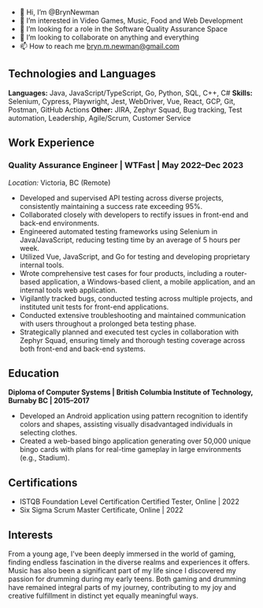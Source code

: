 - 👋 Hi, I’m @BrynNewman
- 👀 I’m interested in Video Games, Music, Food and Web Development
- 🌱 I’m looking for a role in the Software Quality Assurance Space
- 💞️ I’m looking to collaborate on anything and everything
- 📫 How to reach me bryn.m.newman@gmail.com

## Technologies and Languages
**Languages:** Java, JavaScript/TypeScript, Go, Python, SQL, C++, C#
**Skills:** Selenium, Cypress, Playwright, Jest, WebDriver, Vue, React, GCP, Git, Postman, GitHub Actions
**Other:** JIRA, Zephyr Squad, Bug tracking, Test automation, Leadership, Agile/Scrum, Customer Service

## Work Experience
### Quality Assurance Engineer | WTFast | May 2022–Dec 2023
*Location:* Victoria, BC (Remote)

- Developed and supervised API testing across diverse projects, consistently maintaining a success rate exceeding 95%.
- Collaborated closely with developers to rectify issues in front-end and back-end environments.
- Engineered automated testing frameworks using Selenium in Java/JavaScript, reducing testing time by an average of 5 hours per week.
- Utilized Vue, JavaScript, and Go for testing and developing proprietary internal tools.
- Wrote comprehensive test cases for four products, including a router-based application, a Windows-based client, a mobile application, and an internal tools web application.
- Vigilantly tracked bugs, conducted testing across multiple projects, and instituted unit tests for front-end applications.
- Conducted extensive troubleshooting and maintained communication with users throughout a prolonged beta testing phase.
- Strategically planned and executed test cycles in collaboration with Zephyr Squad, ensuring timely and thorough testing coverage across both front-end and back-end systems.

## Education
**Diploma of Computer Systems | British Columbia Institute of Technology, Burnaby BC | 2015–2017**
- Developed an Android application using pattern recognition to identify colors and shapes, assisting visually disadvantaged individuals in selecting clothes.
- Created a web-based bingo application generating over 50,000 unique bingo cards with plans for real-time gameplay in large environments (e.g., Stadium).

## Certifications
- ISTQB Foundation Level Certification Certified Tester, Online | 2022
- Six Sigma Scrum Master Certificate, Online | 2022

## Interests
From a young age, I've been deeply immersed in the world of gaming, finding endless fascination in the diverse realms and experiences it offers. Music has also been a significant part of my life since I discovered my passion for drumming during my early teens. Both gaming and drumming have remained integral parts of my journey, contributing to my joy and creative fulfillment in distinct yet equally meaningful ways.

<!---
BrynNewman/BrynNewman is a ✨ special ✨ repository because its `README.md` (this file) appears on your GitHub profile.
You can click the Preview link to take a look at your changes.
--->
